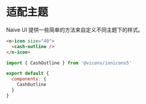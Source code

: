 # 适配主题

Naive UI 提供一些简单的方法来自定义不同主题下的样式。

```html
<n-icon size="40">
  <cash-outline />
</n-icon>
```

```js
import { CashOutline } from '@vicons/ionicons5'

export default {
  components: {
    CashOutline
  }
}
```
